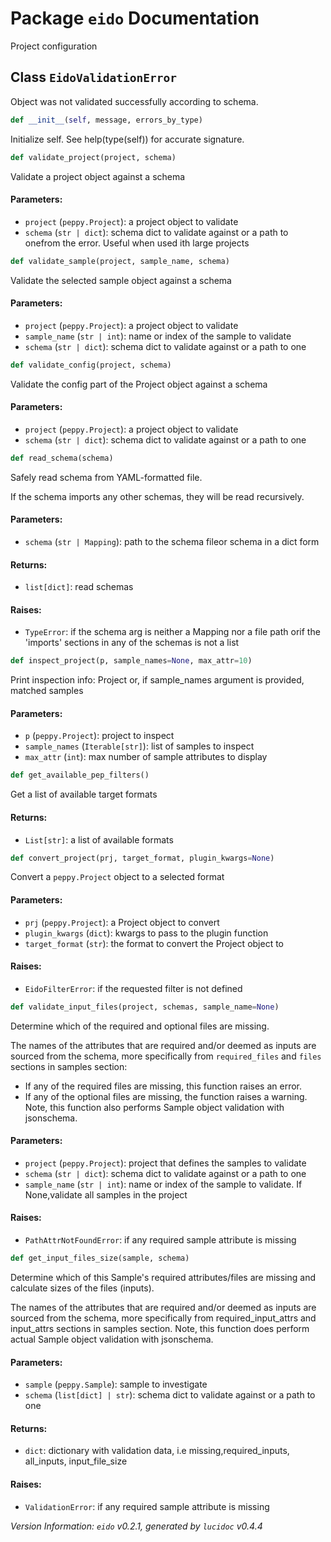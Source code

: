 <script>
document.addEventListener('DOMContentLoaded', (event) => {
  document.querySelectorAll('h3 code').forEach((block) => {
    hljs.highlightBlock(block);
  });
});
</script>

<style>
h3 .content { 
    padding-left: 22px;
    text-indent: -15px;
 }
h3 .hljs .content {
    padding-left: 20px;
    margin-left: 0px;
    text-indent: -15px;
    martin-bottom: 0px;
}
h4 .content, table .content, p .content, li .content { margin-left: 30px; }
h4 .content { 
    font-style: italic;
    font-size: 1em;
    margin-bottom: 0px;
}

</style>


# Package `eido` Documentation


Project configuration

## <a name="EidoValidationError"></a> Class `EidoValidationError`
Object was not validated successfully according to schema.


```python
def __init__(self, message, errors_by_type)
```

Initialize self.  See help(type(self)) for accurate signature.



```python
def validate_project(project, schema)
```

Validate a project object against a schema
#### Parameters:

- `project` (`peppy.Project`):  a project object to validate
- `schema` (`str | dict`):  schema dict to validate against or a path to onefrom the error. Useful when used ith large projects




```python
def validate_sample(project, sample_name, schema)
```

Validate the selected sample object against a schema
#### Parameters:

- `project` (`peppy.Project`):  a project object to validate
- `sample_name` (`str | int`):  name or index of the sample to validate
- `schema` (`str | dict`):  schema dict to validate against or a path to one




```python
def validate_config(project, schema)
```

Validate the config part of the Project object against a schema
#### Parameters:

- `project` (`peppy.Project`):  a project object to validate
- `schema` (`str | dict`):  schema dict to validate against or a path to one




```python
def read_schema(schema)
```

Safely read schema from YAML-formatted file.

If the schema imports any other schemas, they will be read recursively.
#### Parameters:

- `schema` (`str | Mapping`):  path to the schema fileor schema in a dict form


#### Returns:

- `list[dict]`:  read schemas


#### Raises:

- `TypeError`:  if the schema arg is neither a Mapping nor a file path orif the 'imports' sections in any of the schemas is not a list




```python
def inspect_project(p, sample_names=None, max_attr=10)
```

Print inspection info: Project or, if sample_names argument is provided, matched samples
#### Parameters:

- `p` (`peppy.Project`):  project to inspect
- `sample_names` (`Iterable[str]`):  list of samples to inspect
- `max_attr` (`int`):  max number of sample attributes to display




```python
def get_available_pep_filters()
```

Get a list of available target formats
#### Returns:

- `List[str]`:  a list of available formats




```python
def convert_project(prj, target_format, plugin_kwargs=None)
```

Convert a `peppy.Project` object to a selected format
#### Parameters:

- `prj` (`peppy.Project`):  a Project object to convert
- `plugin_kwargs` (`dict`):  kwargs to pass to the plugin function
- `target_format` (`str`):  the format to convert the Project object to


#### Raises:

- `EidoFilterError`:  if the requested filter is not defined




```python
def validate_input_files(project, schemas, sample_name=None)
```

Determine which of the required and optional files are missing.

The names of the attributes that are required and/or deemed as inputs
are sourced from the schema, more specifically from `required_files`
and `files` sections in samples section:
- If any of the required files are missing, this function raises an error.
- If any of the optional files are missing, the function raises a warning.
Note, this function also performs Sample object validation with jsonschema.
#### Parameters:

- `project` (`peppy.Project`):  project that defines the samples to validate
- `schema` (`str | dict`):  schema dict to validate against or a path to one
- `sample_name` (`str | int`):  name or index of the sample to validate. If None,validate all samples in the project


#### Raises:

- `PathAttrNotFoundError`:  if any required sample attribute is missing




```python
def get_input_files_size(sample, schema)
```

Determine which of this Sample's required attributes/files are missing and calculate sizes of the files (inputs).

The names of the attributes that are required and/or deemed as inputs
are sourced from the schema, more specifically from required_input_attrs
and input_attrs sections in samples section. Note, this function does
perform actual Sample object validation with jsonschema.
#### Parameters:

- `sample` (`peppy.Sample`):  sample to investigate
- `schema` (`list[dict] | str`):  schema dict to validate against or a path to one


#### Returns:

- `dict`:  dictionary with validation data, i.e missing,required_inputs, all_inputs, input_file_size


#### Raises:

- `ValidationError`:  if any required sample attribute is missing







*Version Information: `eido` v0.2.1, generated by `lucidoc` v0.4.4*